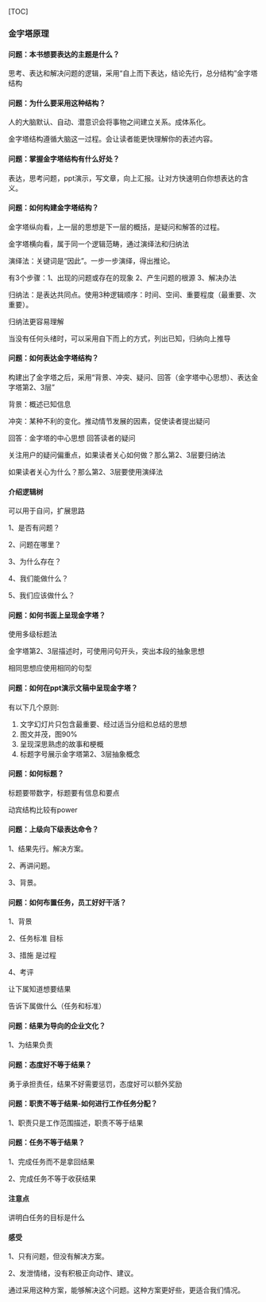 [TOC]



### 金字塔原理

#### 问题：本书想要表达的主题是什么？

思考、表达和解决问题的逻辑，采用“自上而下表达，结论先行，总分结构”金字塔结构

#### 问题：为什么要采用这种结构？

人的大脑默认、自动、潜意识会将事物之间建立关系。成体系化。

金字塔结构遵循大脑这一过程。会让读者能更快理解你的表述内容。

#### 问题：掌握金字塔结构有什么好处？

表达，思考问题，ppt演示，写文章，向上汇报。让对方快速明白你想表达的含义。

#### 问题：如何构建金字塔结构？

金字塔纵向看，上一层的思想是下一层的概括，是疑问和解答的过程。

金字塔横向看，属于同一个逻辑范畴，通过演绎法和归纳法

演绎法：关键词是“因此”。一步一步演绎，得出推论。

有3个步骤：1、出现的问题或存在的现象 2、产生问题的根源 3、解决办法

归纳法：是表达共同点。使用3种逻辑顺序：时间、空间、重要程度（最重要、次重要）。

归纳法更容易理解

当没有任何头绪时，可以采用自下而上的方式，列出已知，归纳向上推导



#### 问题：如何表达金字塔结构？

构建出了金字塔之后，采用“背景、冲突、疑问、回答（金字塔中心思想）、表达金字塔第2、3层”

背景：概述已知信息

冲突：某种不利的变化。推动情节发展的因素，促使读者提出疑问

回答：金字塔的中心思想 回答读者的疑问

关注用户的疑问偏重点，如果读者关心如何做？那么第2、3层要归纳法

如果读者关心为什么？那么第2、3层要使用演绎法



#### 介绍逻辑树

可以用于自问，扩展思路

1、是否有问题？

2、问题在哪里？

3、为什么存在？

4、我们能做什么？

5、我们应该做什么？



#### 问题：如何书面上呈现金字塔？

使用多级标题法

金字塔第2、3层描述时，可使用问句开头，突出本段的抽象思想

相同思想应使用相同的句型



#### 问题：如何在ppt演示文稿中呈现金字塔？

有以下几个原则:

1. 文字幻灯片只包含最重要、经过适当分组和总结的思想
2. 图文并茂，图90%
3. 呈现深思熟虑的故事和梗概
4. 标题字号展示金字塔第2、3层抽象概念



#### 问题：如何标题？

标题要带数字，标题要有信息和要点

动宾结构比较有power



#### 问题：上级向下级表达命令？

1、结果先行。解决方案。

2、再讲问题。

3、背景。



#### 问题：如何布置任务，员工好好干活？

1、背景

2、任务标准   目标

3、措施  是过程

4、考评

让下属知道想要结果

告诉下属做什么（任务和标准）



#### 问题：结果为导向的企业文化？

1、为结果负责



#### 问题：态度好不等于结果？

勇于承担责任，结果不好需要惩罚，态度好可以额外奖励



#### 问题：职责不等于结果-如何进行工作任务分配？

1、职责只是工作范围描述，职责不等于结果



#### 问题：任务不等于结果？

1、完成任务而不是拿回结果

2、完成任务不等于收获结果



#### 注意点

讲明白任务的目标是什么





#### 感受

1、只有问题，但没有解决方案。

2、发泄情绪，没有积极正向动作、建议。



通过采用这种方案，能够解决这个问题。这种方案更好些，更适合我们情况。



